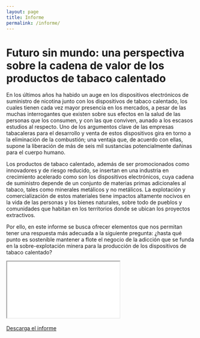```yaml
---
layout: page
title: Informe
permalink: /informe/
---
```

# Futuro sin mundo: una perspectiva sobre la cadena de valor de los productos de tabaco calentado

En los últimos años ha habido un auge en los dispositivos electrónicos de suministro de nicotina junto con los dispositivos de tabaco calentado, los cuales tienen cada vez mayor presencia en los mercados, a pesar de las muchas interrogantes que existen sobre sus efectos en la salud de las personas que los consumen, y con las que conviven, aunado a los escasos estudios al respecto. Uno de los argumentos clave de las empresas tabacaleras para el desarrollo y venta de estos dispositivos gira en torno a la eliminación de la combustión; una ventaja que, de acuerdo con ellas, supone la liberación de más de seis mil sustancias potencialmente dañinas para el cuerpo humano.

Los productos de tabaco calentado, además de ser promocionados como innovadores y de riesgo reducido, se insertan en una industria en crecimiento acelerado como son los dispositivos electrónicos, cuya cadena de suministro depende de un conjunto de materias primas adicionales al tabaco, tales como minerales metálicos y no metálicos. La explotación y comercialización de estos materiales tiene impactos altamente nocivos en la vida de las personas y los bienes naturales, sobre todo de pueblos y comunidades que habitan en los territorios donde se ubican los proyectos extractivos.

Por ello, en este informe se busca ofrecer elementos que nos permitan tener una respuesta más adecuada a la siguiente pregunta: ¿hasta qué punto es sostenible mantener a flote el negocio de la adicción que se funda en la sobre-explotación minera para la producción de los dispositivos de tabaco calentado?

<div class="embed-responsive embed-responsive-16by9">
  <iframe class="embed-responsive-item" src="{{ site.baseurl }}/assets/ElNegocioDeLaAdiccion_TabacoCalentado.pdf"></iframe>
</div>
<br>

<div class="text-center mb-5">
  <a class="btn btn-secondary" href="https://poderlatam.org/wp-content/uploads/2024/04/ElNegocioDeLaAdiccion_TabacoCalentado.pdf" target="_blank" download>Descarga el informe</a>
</div>
